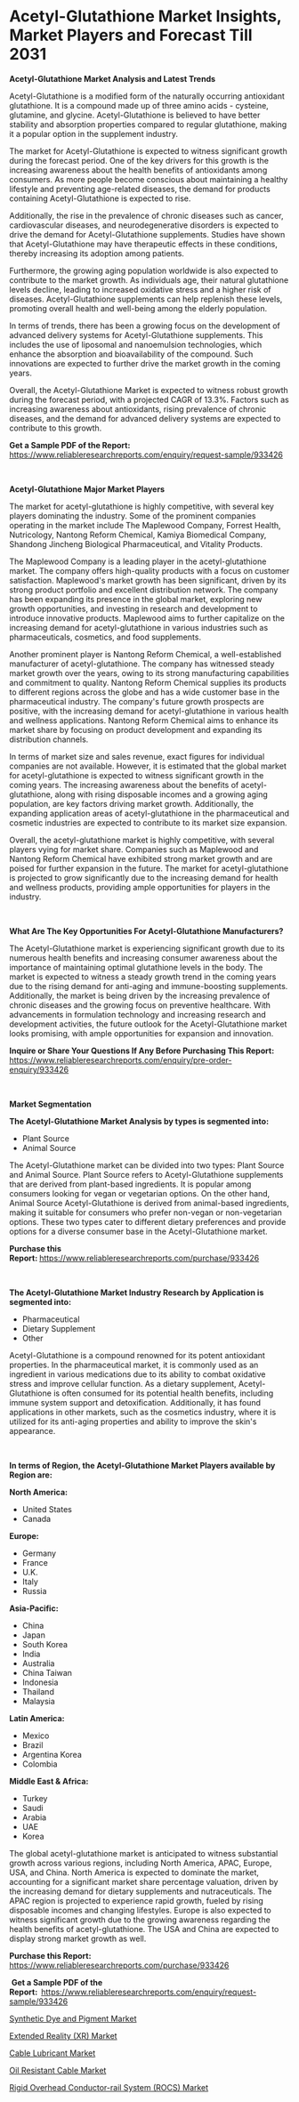 <p><h1>Acetyl-Glutathione Market Insights, Market Players and Forecast Till 2031</h1></p><p><strong>Acetyl-Glutathione Market Analysis and Latest Trends</strong></p>
<p><p>Acetyl-Glutathione is a modified form of the naturally occurring antioxidant glutathione. It is a compound made up of three amino acids - cysteine, glutamine, and glycine. Acetyl-Glutathione is believed to have better stability and absorption properties compared to regular glutathione, making it a popular option in the supplement industry.</p><p>The market for Acetyl-Glutathione is expected to witness significant growth during the forecast period. One of the key drivers for this growth is the increasing awareness about the health benefits of antioxidants among consumers. As more people become conscious about maintaining a healthy lifestyle and preventing age-related diseases, the demand for products containing Acetyl-Glutathione is expected to rise.</p><p>Additionally, the rise in the prevalence of chronic diseases such as cancer, cardiovascular diseases, and neurodegenerative disorders is expected to drive the demand for Acetyl-Glutathione supplements. Studies have shown that Acetyl-Glutathione may have therapeutic effects in these conditions, thereby increasing its adoption among patients.</p><p>Furthermore, the growing aging population worldwide is also expected to contribute to the market growth. As individuals age, their natural glutathione levels decline, leading to increased oxidative stress and a higher risk of diseases. Acetyl-Glutathione supplements can help replenish these levels, promoting overall health and well-being among the elderly population.</p><p>In terms of trends, there has been a growing focus on the development of advanced delivery systems for Acetyl-Glutathione supplements. This includes the use of liposomal and nanoemulsion technologies, which enhance the absorption and bioavailability of the compound. Such innovations are expected to further drive the market growth in the coming years.</p><p>Overall, the Acetyl-Glutathione Market is expected to witness robust growth during the forecast period, with a projected CAGR of 13.3%. Factors such as increasing awareness about antioxidants, rising prevalence of chronic diseases, and the demand for advanced delivery systems are expected to contribute to this growth.</p></p>
<p><strong>Get a Sample PDF of the Report:&nbsp;</strong> <a href="https://www.reliableresearchreports.com/enquiry/request-sample/933426">https://www.reliableresearchreports.com/enquiry/request-sample/933426</a></p>
<p>&nbsp;</p>
<p><strong>Acetyl-Glutathione Major Market Players</strong></p>
<p><p>The market for acetyl-glutathione is highly competitive, with several key players dominating the industry. Some of the prominent companies operating in the market include The Maplewood Company, Forrest Health, Nutricology, Nantong Reform Chemical, Kamiya Biomedical Company, Shandong Jincheng Biological Pharmaceutical, and Vitality Products. </p><p>The Maplewood Company is a leading player in the acetyl-glutathione market. The company offers high-quality products with a focus on customer satisfaction. Maplewood's market growth has been significant, driven by its strong product portfolio and excellent distribution network. The company has been expanding its presence in the global market, exploring new growth opportunities, and investing in research and development to introduce innovative products. Maplewood aims to further capitalize on the increasing demand for acetyl-glutathione in various industries such as pharmaceuticals, cosmetics, and food supplements.</p><p>Another prominent player is Nantong Reform Chemical, a well-established manufacturer of acetyl-glutathione. The company has witnessed steady market growth over the years, owing to its strong manufacturing capabilities and commitment to quality. Nantong Reform Chemical supplies its products to different regions across the globe and has a wide customer base in the pharmaceutical industry. The company's future growth prospects are positive, with the increasing demand for acetyl-glutathione in various health and wellness applications. Nantong Reform Chemical aims to enhance its market share by focusing on product development and expanding its distribution channels.</p><p>In terms of market size and sales revenue, exact figures for individual companies are not available. However, it is estimated that the global market for acetyl-glutathione is expected to witness significant growth in the coming years. The increasing awareness about the benefits of acetyl-glutathione, along with rising disposable incomes and a growing aging population, are key factors driving market growth. Additionally, the expanding application areas of acetyl-glutathione in the pharmaceutical and cosmetic industries are expected to contribute to its market size expansion.</p><p>Overall, the acetyl-glutathione market is highly competitive, with several players vying for market share. Companies such as Maplewood and Nantong Reform Chemical have exhibited strong market growth and are poised for further expansion in the future. The market for acetyl-glutathione is projected to grow significantly due to the increasing demand for health and wellness products, providing ample opportunities for players in the industry.</p></p>
<p>&nbsp;</p>
<p><strong>What Are The Key Opportunities For Acetyl-Glutathione Manufacturers?</strong></p>
<p><p>The Acetyl-Glutathione market is experiencing significant growth due to its numerous health benefits and increasing consumer awareness about the importance of maintaining optimal glutathione levels in the body. The market is expected to witness a steady growth trend in the coming years due to the rising demand for anti-aging and immune-boosting supplements. Additionally, the market is being driven by the increasing prevalence of chronic diseases and the growing focus on preventive healthcare. With advancements in formulation technology and increasing research and development activities, the future outlook for the Acetyl-Glutathione market looks promising, with ample opportunities for expansion and innovation.</p></p>
<p><strong>Inquire or Share Your Questions If Any Before Purchasing This Report:</strong> <a href="https://www.reliableresearchreports.com/enquiry/pre-order-enquiry/933426">https://www.reliableresearchreports.com/enquiry/pre-order-enquiry/933426</a></p>
<p>&nbsp;</p>
<p><strong>Market Segmentation</strong></p>
<p><strong>The Acetyl-Glutathione Market Analysis by types is segmented into:</strong></p>
<p><ul><li>Plant Source</li><li>Animal Source</li></ul></p>
<p><p>The Acetyl-Glutathione market can be divided into two types: Plant Source and Animal Source. Plant Source refers to Acetyl-Glutathione supplements that are derived from plant-based ingredients. It is popular among consumers looking for vegan or vegetarian options. On the other hand, Animal Source Acetyl-Glutathione is derived from animal-based ingredients, making it suitable for consumers who prefer non-vegan or non-vegetarian options. These two types cater to different dietary preferences and provide options for a diverse consumer base in the Acetyl-Glutathione market.</p></p>
<p><strong>Purchase this Report:&nbsp;</strong><a href="https://www.reliableresearchreports.com/purchase/933426">https://www.reliableresearchreports.com/purchase/933426</a></p>
<p>&nbsp;</p>
<p><strong>The Acetyl-Glutathione Market Industry Research by Application is segmented into:</strong></p>
<p><ul><li>Pharmaceutical</li><li>Dietary Supplement</li><li>Other</li></ul></p>
<p><p>Acetyl-Glutathione is a compound renowned for its potent antioxidant properties. In the pharmaceutical market, it is commonly used as an ingredient in various medications due to its ability to combat oxidative stress and improve cellular function. As a dietary supplement, Acetyl-Glutathione is often consumed for its potential health benefits, including immune system support and detoxification. Additionally, it has found applications in other markets, such as the cosmetics industry, where it is utilized for its anti-aging properties and ability to improve the skin's appearance.</p></p>
<p>&nbsp;</p>
<p><strong>In terms of Region, the Acetyl-Glutathione Market Players available by Region are:</strong></p>
<p>
    <p> <strong> North America: </strong>
        <ul>
            <li>United States</li>
            <li>Canada</li>
        </ul>
        </p> 
    <p> <strong> Europe: </strong>
        <ul>
            <li>Germany</li>
            <li>France</li>
            <li>U.K.</li>
            <li>Italy</li>
            <li>Russia</li>
        </ul>
        </p> 
    <p> <strong> Asia-Pacific: </strong>
        <ul>
            <li>China</li>
            <li>Japan</li>
            <li>South Korea</li>
            <li>India</li>
            <li>Australia</li>
            <li>China Taiwan</li>
            <li>Indonesia</li>
            <li>Thailand</li>
            <li>Malaysia</li>
        </ul>
        </p> 
    <p> <strong> Latin America: </strong>
        <ul>
            <li>Mexico</li>
            <li>Brazil</li>
            <li>Argentina Korea</li>
            <li>Colombia</li>
        </ul>
        </p> 
    <p> <strong> Middle East & Africa: </strong>
        <ul>
            <li>Turkey</li>
            <li>Saudi</li>
            <li>Arabia</li>
            <li>UAE</li>
            <li>Korea</li>
        </ul>
    </p>
    </p>
<p><p>The global acetyl-glutathione market is anticipated to witness substantial growth across various regions, including North America, APAC, Europe, USA, and China. North America is expected to dominate the market, accounting for a significant market share percentage valuation, driven by the increasing demand for dietary supplements and nutraceuticals. The APAC region is projected to experience rapid growth, fueled by rising disposable incomes and changing lifestyles. Europe is also expected to witness significant growth due to the growing awareness regarding the health benefits of acetyl-glutathione. The USA and China are expected to display strong market growth as well.</p></p>
<p><strong>Purchase this Report: </strong><a href="https://www.reliableresearchreports.com/purchase/933426">https://www.reliableresearchreports.com/purchase/933426</a></p>
<p>&nbsp;<strong>Get a Sample PDF of the Report:&nbsp;&nbsp;</strong><a href="https://www.reliableresearchreports.com/enquiry/request-sample/933426">https://www.reliableresearchreports.com/enquiry/request-sample/933426</a></p>
<p><strong></strong></p>
<p><p><a href="http://issuu.com/reportprime-2/docs/synthetic-dye-and-pigment-market-size-2030.pptx">Synthetic Dye and Pigment Market</a></p><p><a href="https://github.com/julyju69/Market-Research-Report-List-1/blob/main/extended-reality-xr-market.md">Extended Reality (XR) Market</a></p><p><a href="https://medium.com/@janrussell6445/cable-lubricant-market-insight-market-trends-growth-forecasted-from-2024-to-2031-67fd9f234bef">Cable Lubricant Market</a></p><p><a href="https://medium.com/@janrussell6445/oil-resistant-cable-market-furnishes-information-on-market-share-market-trends-and-market-growth-d210518e4d32">Oil Resistant Cable Market</a></p><p><a href="https://github.com/joannesouthgate/Market-Research-Report-List-1/blob/main/rigid-overhead-conductor-rail-system-rocs-market.md">Rigid Overhead Conductor-rail System (ROCS) Market</a></p></p>